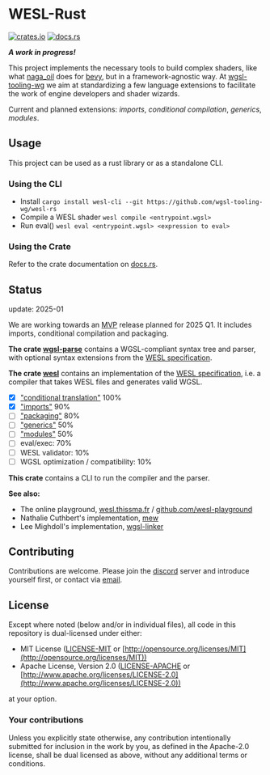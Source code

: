 # WESL-Rust

[![crates.io](https://img.shields.io/crates/v/wesl)][crates-io]
[![docs.rs](https://img.shields.io/docsrs/wesl)][docs-rs]

[crates-io]: https://crates.io/crates/wesl
[docs-rs]: https://docs.rs/wesl/

***A work in progress!***

This project implements the necessary tools to build complex shaders, like what [naga_oil](https://github.com/bevyengine/naga_oil) does for [bevy](https://bevyengine.org/), but in a framework-agnostic way. At [wgsl-tooling-wg](https://github.com/wgsl-tooling-wg) we aim at standardizing a few language extensions to facilitate the work of engine developers and shader wizards.

Current and planned extensions: *imports*, *conditional compilation*, *generics*, *modules*.

## Usage

This project can be used as a rust library or as a standalone CLI.

### Using the CLI

- Install `cargo install wesl-cli --git https://github.com/wgsl-tooling-wg/wesl-rs`
- Compile a WESL shader `wesl compile <entrypoint.wgsl>`
- Run eval() `wesl eval <entrypoint.wgsl> <expression to eval>`

### Using the Crate

Refer to the crate documentation on [docs.rs](https://docs.rs/wesl).

## Status

update: 2025-01

We are working towards an [MVP](https://github.com/wgsl-tooling-wg/wesl-spec/issues/54) release planned for 2025 Q1. It includes imports, conditional compilation and packaging.

**The crate [wgsl-parse](https://github.com/wgsl-tooling-wg/wesl-rs/tree/main/crates/wgsl-parse)** contains a WGSL-compliant syntax tree and parser, with optional syntax extensions from the [WESL specification](https://github.com/wgsl-tooling-wg/wesl-spec).

**The crate [wesl](https://github.com/wgsl-tooling-wg/wesl-rs/tree/main/crates/wesl)** contains an implementation of the [WESL specification](https://github.com/wgsl-tooling-wg/wesl-spec), i.e. a compiler that takes WESL files and generates valid WGSL.

- [x] ["conditional translation"](https://github.com/wgsl-tooling-wg/wesl-spec/blob/main/ConditionalTranslation.md) 100%
- [x] ["imports"](https://github.com/wgsl-tooling-wg/wesl-spec/blob/main/Imports.md) 90%
- [ ] ["packaging"](https://github.com/wgsl-tooling-wg/wesl-spec/blob/main/Packaging.md) 80%
- [ ] ["generics"](https://github.com/wgsl-tooling-wg/wesl-spec/blob/main/Generics.md) 50%
- [ ] ["modules"](https://github.com/wgsl-tooling-wg/wesl-spec/blob/main/Generics.md) 50%
- [ ] eval/exec: 70%
- [ ] WESL validator: 10%
- [ ] WGSL optimization / compatibility: 10%

**This crate** contains a CLI to run the compiler and the parser.

**See also:**

- The online playground, [wesl.thissma.fr](https://wesl.thissma.fr/) / [github.com/wesl-playground](https://github.com/k2d222/wesl-playground)
- Nathalie Cuthbert's implementation, [mew](https://github.com/ncthbrt/mew)
- Lee Mighdoll's implementation, [wgsl-linker](https://github.com/wgsl-tooling-wg/wesl-js)

## Contributing

Contributions are welcome. Please join the [discord](https://discord.gg/Ng5FWmHuSv) server and introduce yourself first, or contact via [email](mailto:mathis.brossier@gmail.com).

## License

Except where noted (below and/or in individual files), all code in this repository is dual-licensed under either:

- MIT License ([LICENSE-MIT](LICENSE-MIT) or [http://opensource.org/licenses/MIT](http://opensource.org/licenses/MIT))
- Apache License, Version 2.0 ([LICENSE-APACHE](LICENSE-APACHE) or [http://www.apache.org/licenses/LICENSE-2.0](http://www.apache.org/licenses/LICENSE-2.0))

at your option.

### Your contributions

Unless you explicitly state otherwise,
any contribution intentionally submitted for inclusion in the work by you,
as defined in the Apache-2.0 license,
shall be dual licensed as above,
without any additional terms or conditions.
